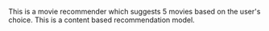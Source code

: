 This is a movie recommender which suggests 5 movies based on the user's choice. This is a content based recommendation model.

